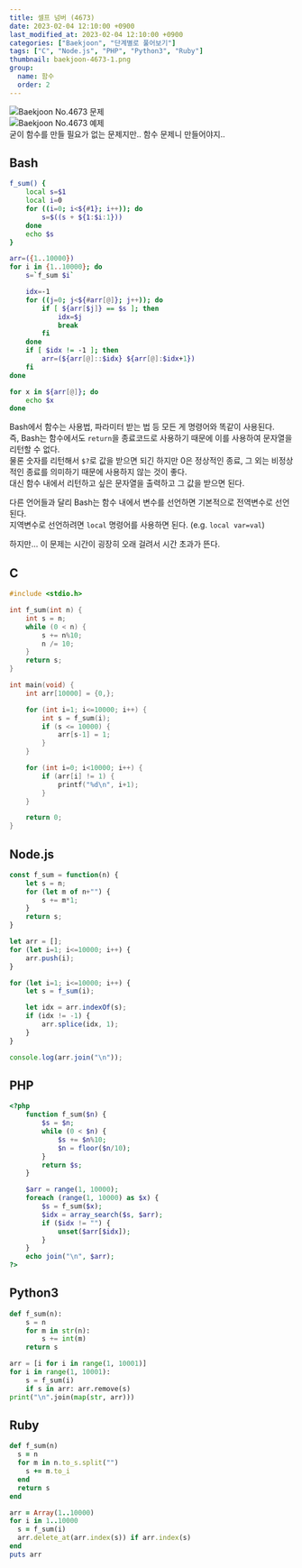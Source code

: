 ```yaml
---
title: 셀프 넘버 (4673)
date: 2023-02-04 12:10:00 +0900
last_modified_at: 2023-02-04 12:10:00 +0900
categories: ["Baekjoon", "단계별로 풀어보기"]
tags: ["C", "Node.js", "PHP", "Python3", "Ruby"]
thumbnail: baekjoon-4673-1.png
group:
  name: 함수
  order: 2
---
```


![Baekjoon No.4673 문제](baekjoon-4673-1.png)  
![Baekjoon No.4673 예제](baekjoon-4673-2.png)  
굳이 함수를 만들 필요가 없는 문제지만.. 함수 문제니 만들어야지..

## Bash
```bash
f_sum() {
	local s=$1
	local i=0
	for ((i=0; i<${#1}; i++)); do
		s=$((s + ${1:$i:1}))
	done
	echo $s
}

arr=({1..10000})
for i in {1..10000}; do
	s=`f_sum $i`

	idx=-1
	for ((j=0; j<${#arr[@]}; j++)); do
		if [ ${arr[$j]} == $s ]; then
			idx=$j
			break
		fi
	done
	if [ $idx != -1 ]; then
		arr=(${arr[@]::$idx} ${arr[@]:$idx+1})
	fi
done

for x in ${arr[@]}; do
	echo $x
done
```
Bash에서 함수는 사용법, 파라미터 받는 법 등 모든 게 명령어와 똑같이 사용된다.  
즉, Bash는 함수에서도 `return`을 종료코드로 사용하기 때문에 이를 사용하여 문자열을 리턴할 수 없다.  
물론 숫자를 리턴해서 `$?`로 값을 받으면 되긴 하지만 0은 정상적인 종료, 그 외는 비정상적인 종료를 의미하기 때문에 사용하지 않는 것이 좋다.  
대신 함수 내에서 리턴하고 싶은 문자열을 출력하고 그 값을 받으면 된다.

다른 언어들과 달리 Bash는 함수 내에서 변수를 선언하면 기본적으로 전역변수로 선언된다.  
지역변수로 선언하려면 `local` 명령어를 사용하면 된다. (e.g. `local var=val`)

하지만... 이 문제는 시간이 굉장히 오래 걸려서 시간 초과가 뜬다.

## C
```c
#include <stdio.h>

int f_sum(int n) {
	int s = n;
	while (0 < n) {
		s += n%10;
		n /= 10;
	}
	return s;
}

int main(void) {
	int arr[10000] = {0,};

	for (int i=1; i<=10000; i++) {
		int s = f_sum(i);
		if (s <= 10000) {
			arr[s-1] = 1;
		}
	}

	for (int i=0; i<10000; i++) {
		if (arr[i] != 1) {
			printf("%d\n", i+1);
		}
	}

	return 0;
}
```

## Node.js
```javascript
const f_sum = function(n) {
	let s = n;
	for (let m of n+"") {
		s += m*1;
	}
	return s;
}

let arr = [];
for (let i=1; i<=10000; i++) {
	arr.push(i);
}

for (let i=1; i<=10000; i++) {
	let s = f_sum(i);

	let idx = arr.indexOf(s);
	if (idx != -1) {
		arr.splice(idx, 1);
	}
}

console.log(arr.join("\n"));
```

## PHP
```php
<?php
	function f_sum($n) {
		$s = $n;
		while (0 < $n) {
			$s += $n%10;
			$n = floor($n/10);
		}
		return $s;
	}

	$arr = range(1, 10000);
	foreach (range(1, 10000) as $x) {
		$s = f_sum($x);
		$idx = array_search($s, $arr);
		if ($idx != "") {
			unset($arr[$idx]);
		}
	}
	echo join("\n", $arr);
?>
```

## Python3
```python
def f_sum(n):
    s = n
    for m in str(n):
        s += int(m)
    return s

arr = [i for i in range(1, 10001)]
for i in range(1, 10001):
    s = f_sum(i)
    if s in arr: arr.remove(s)
print("\n".join(map(str, arr)))
```

## Ruby
```ruby
def f_sum(n)
  s = n
  for m in n.to_s.split("")
    s += m.to_i
  end
  return s
end

arr = Array(1..10000)
for i in 1..10000
  s = f_sum(i)
  arr.delete_at(arr.index(s)) if arr.index(s)
end
puts arr
```

